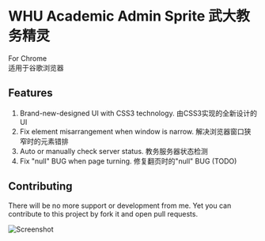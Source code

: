 # WHU Academic Admin Sprite 武大教务精灵
For Chrome  
适用于谷歌浏览器
## Features
1. Brand-new-designed UI with CSS3 technology. 由CSS3实现的全新设计的UI
2. Fix element misarrangement when window is narrow. 解决浏览器窗口狭窄时的元素错排
3. Auto or manually check server status. 教务服务器状态检测
4. Fix "null" BUG when page turning. 修复翻页时的"null" BUG (TODO)

## Contributing
There will be no more support or development from me. Yet you can contribute to this project by fork it and open pull requests.

![Screenshot](https://s1.ax1x.com/2017/09/29/1iE0x.png)
